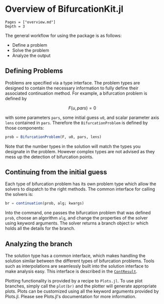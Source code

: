 # Overview of BifurcationKit.jl

```@contents
Pages = ["overview.md"]
Depth = 3
```

The general workflow for using the package is as follows:

- Define a problem
- Solve the problem
- Analyze the output

## Defining Problems

Problems are specified via a type interface. The problem types are designed to contain the necessary information to fully define their associated continuation method. For example, a bifurcation problem is defined by

```math
F(u, pars) = 0
```

with some parameters `pars`, some initial guess `u0`, and scalar parameter axis `lens` contained in `pars`. Therefore the `BifurcationProblem` is defined by those components:

```julia
prob = BifurcationProblem(F, u0, pars, lens)
```

Note that the number types in the solution will match the types you designate
in the problem. However complex types are not advised as they mess up the detection of bifurcation points.

## Continuing from the initial guess

Each type of bifurcation problem has its own problem type which allow the solvers
to dispatch to the right methods. The common interface for calling the solvers is:

```julia
br = continuation(prob, alg; kwargs)
```

Into the command, one passes the bifurcation problem that was defined
`prob`, choose an algorithm `alg`, and change the properties of the solver using keyword arguments. 
The solver returns a branch object `br` which holds all the details for the branch.

## Analyzing the branch

The solution type has a common interface, which makes handling the solution similar between the
different types of bifurcation problems. Tools such as interpolations
are seamlessly built into the solution interface to make analysis easy. This
interface is described in the [`ContResult`](@ref).

Plotting functionality is provided by a recipe to `Plots.jl`. To
use plot branches, simply call the `plot(br)` and the plotter will generate
appropriate plots. Plots can be customized using all the keyword arguments
provided by Plots.jl. Please see Plots.jl's documentation for more information.
